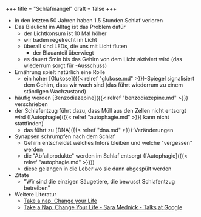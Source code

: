 +++
title = "Schlafmangel"
draft = false
+++

-   in den letzten 50 Jahren haben 1.5 Stunden Schlaf verloren
-   Das Blaulicht im Alltag ist das Problem dafür
    -   der Lichtkonsum ist 10 Mal höher
    -   wir baden regelrecht im Licht
    -   überall sind LEDs, die uns mit Licht fluten
        -   der Blauanteil überwiegt
    -   es dauert 5min bis das Gehirn von dem Licht aktiviert wird (das wiederrum sorgt für -Ausschuss)
-   Ernährung spielt natürlich eine Rolle
    -   ein hoher [Glukose]({{< relref "glukose.md" >}})-Spiegel signalisiert dem Gehirn, dass wir wach sind (das führt wiederrum zu einem ständigen Wachzustand)
-   häufig werden [Benzodiazepine]({{< relref "benzodiazepine.md" >}}) verschrieben
-   der Schlafentzug führt dazu, dass Müll aus den Zellen nicht entsorgt wird ([Autophagie]({{< relref "autophagie.md" >}}) kann nicht stattfinden)
    -   das führt zu [DNA]({{< relref "dna.md" >}})-Veränderungen
-   Synapsen schrumpfen nach dem Schlaf
    -   Gehirn entscheidet welches Infors bleiben und welche "vergessen" werden
    -   die "Abfallprodukte" werden im Schlaf entsorgt ([Autophagie]({{< relref "autophagie.md" >}}))
    -   diese gelangen in die Leber wo sie dann abgespült werden
-   Zitate
    -   "Wir sind die einzigen Säugetiere, die bewusst Schlafentzug betreiben"
-   Weitere Literatur
    -   [Take a nap. Change your Life](https://www.goodreads.com/book/show/26322.Take_a_Nap_Change_Your_Life_)
    -   [Take a Nap. Change Your Life - Sara Mednick - Talks at Google](https://www.youtube.com/watch?v=kubnf5ZH18g)